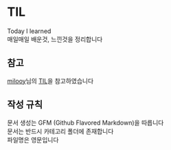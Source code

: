 # TIL
Today I learned  
매일매일 배운것, 느낀것을 정리합니다

## 참고
[milooy](https://github.com/milooy)님의 [TIL](https://github.com/milooy/TIL)을 참고하였습니다

## 작성 규칙
문서 생성는 GFM (Github Flavored Markdown)을 따릅니다  
문서는 반드시 카테고리 폴더에 존재합니다  
파일명은 영문입니다
